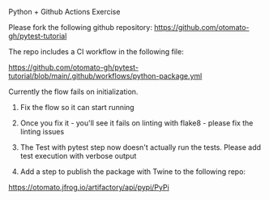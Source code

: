 Python + Github Actions Exercise

Please fork the following github repository:
https://github.com/otomato-gh/pytest-tutorial

The repo includes a CI workflow in the following file:

https://github.com/otomato-gh/pytest-tutorial/blob/main/.github/workflows/python-package.yml

Currently the flow fails on initialization.

1. Fix the flow so it can start running

2. Once you fix it - you'll see it fails on linting
 with flake8 - please fix the linting
issues

3. The Test with pytest step now doesn't actually run the tests. Please
add test execution with verbose output

4. Add a step to publish the package with Twine
 to the following repo:

https://otomato.jfrog.io/artifactory/api/pypi/PyPi